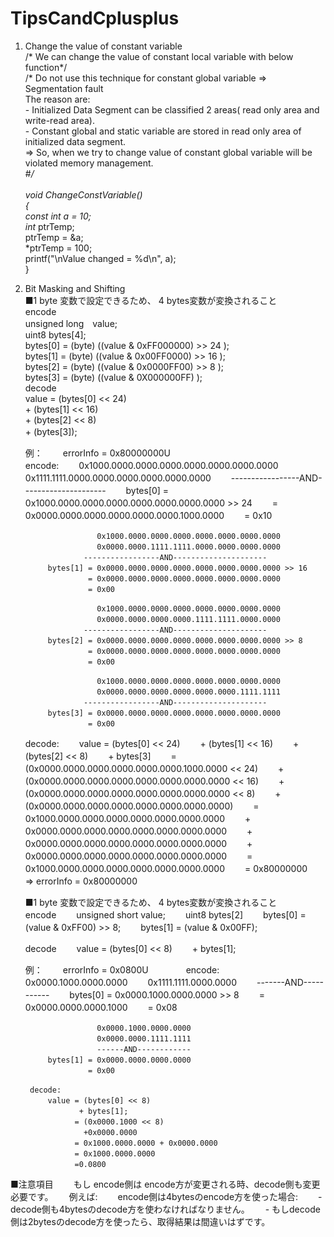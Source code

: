 # TipsCandCplusplus  
1. Change the value of constant variable  
    /* We can change the value of constant local variable with below function*/  
    /* Do not use this technique for constant global variable => Segmentation fault  
    The reason are:  
        - Initialized Data Segment can be classified 2 areas( read only area and write-read area).  
        - Constant global and static variable are stored in read only area of initialized data segment.  
        => So, when we try to change value of constant global variable will be violated memory management.  
    #*/  
    <a href="https://cdncontribute.geeksforgeeks.org/wp-content/uploads/memoryLayoutC.jpg"> </a>  
    void ChangeConstVariable()  
    {  
        const int a = 10;  
        int* ptrTemp;  
        ptrTemp = &a;  
        *ptrTemp = 100;  
        printf("\nValue changed = %d\n", a);  
    }

2. Bit Masking and Shifting  
    ■1 byte 変数で設定できるため、 4 bytes変数が変換されること  
    encode  
        unsigned long　value;  
        uint8 bytes[4];  
        bytes[0] = (byte) ((value & 0xFF000000) >> 24 );  
        bytes[1] = (byte) ((value & 0x00FF0000) >> 16 );  
        bytes[2] = (byte) ((value & 0x0000FF00) >> 8  );  
        bytes[3] = (byte) ((value & 0X000000FF)       );  
    decode  
        value =   (bytes[0] << 24)  
                + (bytes[1] << 16)  
                + (bytes[2] << 8)  
                + (bytes[3]);　　

    例：　　
        errorInfo  = 0x80000000U  
        encode:　　
                       0x1000.0000.0000.0000.0000.0000.0000.0000　　
                       0x1111.1111.0000.0000.0000.0000.0000.0000　　
                    -----------------AND---------------------　　
            bytes[0] = 0x1000.0000.0000.0000.0000.0000.0000.0000 >> 24　　
                     = 0x0000.0000.0000.0000.0000.0000.1000.0000　　
                     = 0x10　　

                       0x1000.0000.0000.0000.0000.0000.0000.0000　　
                       0x0000.0000.1111.1111.0000.0000.0000.0000　　
                    -----------------AND---------------------　　
            bytes[1] = 0x0000.0000.0000.0000.0000.0000.0000.0000 >> 16　　
                     = 0x0000.0000.0000.0000.0000.0000.0000.0000　　
                     = 0x00　　

                       0x1000.0000.0000.0000.0000.0000.0000.0000　　
                       0x0000.0000.0000.0000.1111.1111.0000.0000　　
                    -----------------AND---------------------　　
            bytes[2] = 0x0000.0000.0000.0000.0000.0000.0000.0000 >> 8　　
                     = 0x0000.0000.0000.0000.0000.0000.0000.0000　　
                     = 0x00　　

                       0x1000.0000.0000.0000.0000.0000.0000.0000　　
                       0x0000.0000.0000.0000.0000.0000.1111.1111　　
                    -----------------AND---------------------　　
            bytes[3] = 0x0000.0000.0000.0000.0000.0000.0000.0000　　
                     = 0x00　　
    decode:　　
        value =   (bytes[0] << 24)　　
                + (bytes[1] << 16)　　
                + (bytes[2] << 8)　　
                +  bytes[3]　　
              =   (0x0000.0000.0000.0000.0000.0000.1000.0000 << 24)　　
                + (0x0000.0000.0000.0000.0000.0000.0000.0000 << 16)　　
                + (0x0000.0000.0000.0000.0000.0000.0000.0000 << 8)　　
                + (0x0000.0000.0000.0000.0000.0000.0000.0000)　　
              =    0x1000.0000.0000.0000.0000.0000.0000.0000　　
                +  0x0000.0000.0000.0000.0000.0000.0000.0000　　
                +  0x0000.0000.0000.0000.0000.0000.0000.0000　　
                +  0x0000.0000.0000.0000.0000.0000.0000.0000　　
              =    0x1000.0000.0000.0000.0000.0000.0000.0000　　
              =    0x80000000　　
        => errorInfo = 0x80000000　　

    ■1 byte 変数で設定できるため、 4 bytes変数が変換されること　　
    encode　　
        unsigned short value;　　
        uint8 bytes[2]　　
        bytes[0] = (value & 0xFF00) >> 8;　　
        bytes[1] = (value & 0x00FF);　　

    decode　　
        value = (bytes[0] << 8)　　
               + bytes[1];　　

    例：　　
        errorInfo = 0x0800U　　　　
        encode:　　
                       0x0000.1000.0000.0000　　
                       0x1111.1111.0000.0000　　
                       -------AND-----------　　
            bytes[0] = 0x0000.1000.0000.0000 >> 8　　
                     = 0x0000.0000.0000.1000　　
                     = 0x08　　

                       0x0000.1000.0000.0000　　
                       0x0000.0000.1111.1111　　
                       ------AND------------　　
            bytes[1] = 0x0000.0000.0000.0000　　
                     = 0x00　　

        decode:　　
            value = (bytes[0] << 8)　　
                   + bytes[1];　　
                  = (0x0000.1000 << 8)　　
                    +0x0000.0000　　
                  = 0x1000.0000.0000 + 0x0000.0000　　
                  = 0x1000.0000.0000　　
                  =0.0800　　

■注意項目　　
    もし encode側は encode方が変更される時、decode側も変更必要です。　　
    例えば:　　
        encode側は4bytesのencode方を使った場合:　　
            - decode側も4bytesのdecode方を使わなければなりません。　　
            - もしdecode側は2bytesのdecode方を使ったら、取得結果は間違いはずです。　　
